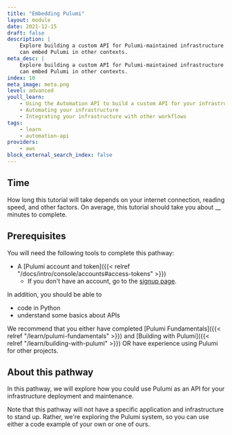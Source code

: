 ```yaml
---
title: "Embedding Pulumi"
layout: module
date: 2021-12-15
draft: false
description: |
    Explore building a custom API for Pulumi-maintained infrastructure so you
    can embed Pulumi in other contexts.
meta_desc: |
    Explore building a custom API for Pulumi-maintained infrastructure so you
    can embed Pulumi in other contexts.
index: 10
meta_image: meta.png
level: advanced
youll_learn:
    - Using the Automation API to build a custom API for your infrastructure
    - Automating your infrastructure
    - Integrating your infrastructure with other workflows
tags:
    - learn
    - automation-api
providers:
    - aws
block_external_search_index: false
---
```


## Time

How long this tutorial will take depends on your internet connection, reading
speed, and other factors. On average, this tutorial should take you about __
minutes to complete.

## Prerequisites

You will need the following tools to complete this pathway:

- A [Pulumi account and
  token]({{< relref "/docs/intro/console/accounts#access-tokens" >}})
  - If you don't have an account, go to the [signup
    page](https://app.pulumi.com/signup).

In addition, you should be able to

- code in Python
- understand some basics about APIs

We recommend that you either have completed [Pulumi
Fundamentals]({{< relref "/learn/pulumi-fundamentals" >}}) and [Building with
Pulumi]({{< relref "/learn/building-with-pulumi" >}}) OR have experience using
Pulumi for other projects.

## About this pathway

In this pathway, we will explore how you could use Pulumi as an API for your
infrastructure deployment and maintenance.

Note that this pathway will not have a specific application and infrastructure
to stand up. Rather, we're exploring the Pulumi system, so you can use either a
code example of your own or one of ours.

<!-- This pathway is considered an advanced pathway. -->